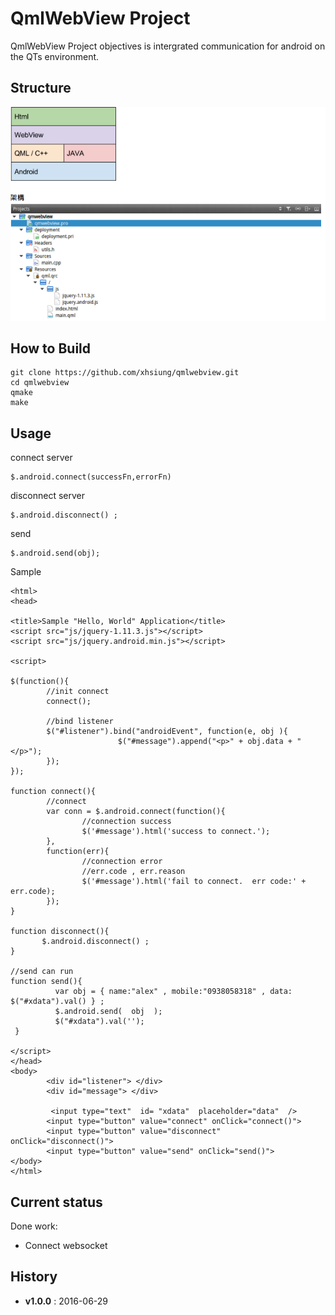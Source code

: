 # QmlWebView Project
QmlWebView Project objectives is intergrated  communication for android on the QTs environment.

## Structure 
![image](https://raw.githubusercontent.com/xhsiung/qmlwebview/master/imgs/qmlstruct.png)


## How to Build
```
git clone https://github.com/xhsiung/qmlwebview.git
cd qmlwebview
qmake
make 
```

## Usage

connect server 
```Connect
$.android.connect(successFn,errorFn)
```

disconnect server
```
$.android.disconnect() ;
```

send
```
$.android.send(obj);
```

Sample
```
<html>
<head>

<title>Sample "Hello, World" Application</title>
<script src="js/jquery-1.11.3.js"></script>
<script src="js/jquery.android.min.js"></script>

<script>

$(function(){
        //init connect
        connect();

        //bind listener
        $("#listener").bind("androidEvent", function(e, obj ){
                        $("#message").append("<p>" + obj.data + "</p>");
        });
});

function connect(){
        //connect
        var conn = $.android.connect(function(){
                //connection success
                $('#message').html('success to connect.');
        },
        function(err){
                //connection error
                //err.code , err.reason
                $('#message').html('fail to connect.  err code:' + err.code);
        });
}

function disconnect(){
       $.android.disconnect() ;
}

//send can run
function send(){
          var obj = { name:"alex" , mobile:"0938058318" , data: $("#xdata").val() } ;
          $.android.send(  obj  );
          $("#xdata").val('');
 }

</script>
</head>
<body>
        <div id="listener"> </div>
        <div id="message"> </div>

         <input type="text"  id= "xdata"  placeholder="data"  />
        <input type="button" value="connect" onClick="connect()">
        <input type="button" value="disconnect" onClick="disconnect()">
        <input type="button" value="send" onClick="send()">
</body>
</html>

```

## Current status

Done  work:
* Connect  websocket

## History

* **v1.0.0** : 2016-06-29
